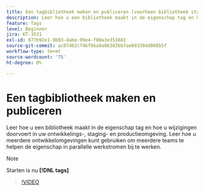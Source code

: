 ```yaml
---
title: Een tagbibliotheek maken en publiceren (voorheen bibliotheek starten)
description: Leer hoe u een bibliotheek maakt in de eigenschap tag en hoe u wijzigingen doorvoert in uw ontwikkelings-, staging- en productieomgeving.
feature: Tags
level: Beginner
jira: KT-3531
exl-id: 877b92e1-9b93-4abe-99e4-f80a3e353681
source-git-commit: ac07d62cf4bfb6a9a8b383bbfae093304d008b5f
workflow-type: tm+mt
source-wordcount: '75'
ht-degree: 0%

---
```


# Een tagbibliotheek maken en publiceren

Leer hoe u een bibliotheek maakt in de eigenschap tag en hoe u wijzigingen doorvoert in uw ontwikkelings-, staging- en productieomgeving. Leer hoe u meerdere ontwikkelomgevingen kunt gebruiken om meerdere teams te helpen de eigenschap in parallelle werkstromen bij te werken.

>[!NOTE]
>
> Starten is nu **[!DNL tags]**

>[!VIDEO](https://video.tv.adobe.com/v/28731/?quality=12&learn=on)
